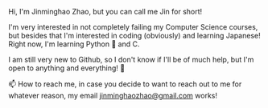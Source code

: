 Hi, I'm Jinminghao Zhao, but you can call me Jin for short!

I'm very interested in not completely failing my Computer Science courses, but besides that I'm interested in coding (obviously) and learning Japanese! Right now, I'm learning Python :snake: and C.

I am still very new to Github, so I don't know if I'll be of much help, but I'm open to anything and everything! :tada:
 
📫 How to reach me, in case you decide to want to reach out to me for whatever reason, my email jinminghaozhao@gmail.com works!
